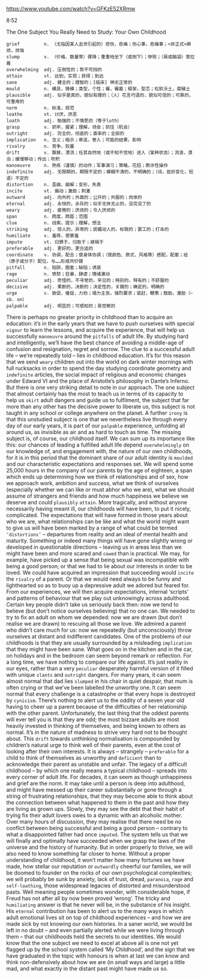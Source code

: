 https://www.youtube.com/watch?v=GFKzE52XRmw

8:52

The One Subject You Really Need to Study: Your Own Childhood

```  
grief         n. （尤指因某人去世引起的）悲伤，悲痛；伤心事，悲痛事；<非正式>麻烦，烦恼
slump         v. （价格、数量等）骤降；重重地坐下（或倒下）；惨败；（肩或脑袋）耷拉着
overwhelming  adj. 压倒性的；势不可挡的
attain        vt. 达到，实现；获得；到达
sane          adj. 健全的；理智的；[临床] 神志正常的    
mould         n. 模具，铸模；类型，个性；霉，霉菌；框架，型芯；松软沃土，腐殖土    
plausible     adj. 似乎是真的，貌似有理的；（人）花言巧语的，貌似可信的；可靠的，可重用的  
norm          n. 标准，规范  
loathe        vt. 讨厌，厌恶
loath         adj. 勉强的；不情愿的（等于loth）
grasp         v. 抓牢，握紧；理解，领会；抓住（机会）  
outright      adj. 完全的，彻底的；直率的；全部的
implication   n. 含义；暗示；牵连，卷入；可能的结果，影响
rivalry       n. 竞争，较量
drift         v. 飘移，漂流；任其自然地（或不知不觉地）进入（某种状态）；流浪，漂泊；缓慢移动；传出；吹积
manoeuvre     n. 熟练（谨慎）的动作；军事演习；策略，花招；欺诈性操作
indefinite    adj. 无限期的，期限不定的；模糊不清的，不明确的；（词，屈折变化，短语）不定的  
distortion    n. 歪曲，曲解；变形，失真
incite        vt. 煽动；激励；刺激
outward       adj. 向外的；外面的；公开的；外服的；肉体的
eternal       adj. 永恒的，永存的；似乎无休无止的，没完没了的
weary         adj. 疲倦的；厌烦的；令人厌烦的
span          n. 跨度，跨距；范围
clue          n. 线索，提示；理解，想法
striking      adj. 惊人的，异常的；妩媚动人的，标致的；罢工的；打击的    
humiliate     v. 羞辱，使蒙羞
impute        vt. 归罪于，归咎于；嫁祸于
preferable    adj. 更好的，更合适的
coordinate    v. 协调，配合；使身体协调；（使颜色、款式、风格等）搭配，配套；给 （原子或分子）配位，与……形成共价键
pitfall       n. 陷阱，圈套；缺陷；诱惑
rage          n. 愤怒；狂暴，肆虐；情绪激动
peculiar      adj. 奇怪的，不寻常的，罕见的；特别的，特有的；不舒服的
decisive      adj. 果断的，决断的；决定性的，关键的；确定的，明确的
urge          v. 敦促，催促，力劝；竭力主张，强烈要求；驱赶，鞭策；鼓励，激励（~ sb. on）
palpable      adj. 明显的；可感知的；易觉察的
```


There is perhaps no greater priority in childhood than to acquire an education: it’s in the early years that we have to push ourselves with special `vigour` to learn the lessons, and acquire the experience, that will help us successfully `manoeuvre` around the `pitfalls` of adult life. By studying hard and intelligently, we’ll have the best chance of avoiding a middle-age of confusion and resignation, regret and sorrow. The clue to a successful adult life – we’re repeatedly told – lies in childhood education. It’s for this reason that we send `weary` children out into the world on dark winter mornings with full rucksacks in order to spend the day studying coordinate geometry and `indefinite` articles, the social impact of religious and economic changes under Edward VI and the place of Aristotle’s philosophy in Dante’s Inferno. But there is one very striking detail to note in our approach. The one subject that almost certainly has the most to teach us in terms of its capacity to help us `skirt` adult dangers and guide us to fulfilment, the subject that far more than any other has the decisive power to liberate us, this subject is not taught in any school or college anywhere on the planet. A further `irony` is that this unstudied subject is one that we nevertheless live through every day of our early years, it is part of our `palpable` experience, unfolding all around us, as invisible as air and as hard to touch as time. The missing subject is, of course, our childhood itself. We can sum up its importance like this: our chances of leading a fulfilled adult life depend `overwhelmingly` on our knowledge of, and engagement with, the nature of our own childhoods, for it is in this period that the dominant share of our adult identity is `moulded` and our characteristic expectations and responses set. We will spend some 25,000 hours in the company of our parents by the age of eighteen, a span which ends up determining how we think of relationships and of sex, how we approach work, ambition and success, what we think of ourselves (especially whether we can like or must abhor who we are), what we should assume of strangers and friends and how much happiness we believe we deserve and could `plausibly` `attain`. More tragically, and without anyone necessarily having meant ill, our childhoods will have been, to put it nicely, complicated. The expectations that will have formed in those years about who we are, what relationships can be like and what the world might want to give us will have been marked by a range of what could be termed `‘distortions’` – departures from reality and an ideal of mental health and maturity. Something or indeed many things will have gone slightly wrong or developed in questionable directions – leaving us in areas less than we might have been and more scared and `cowed` than is practical. We may, for example, have picked up a sense that being sexual was incompatible with being a good person; or that we had to lie about our interests in order to be loved. We could have acquired an impression that succeeding would `incite` the `rivalry` of a parent. Or that we would need always to be funny and lighthearted so as to buoy up a depressive adult we adored but feared for. From our experiences, we will then acquire expectations, internal ‘scripts’ and patterns of behaviour that we play out unknowingly across adulthood. Certain key people didn’t take us seriously back then: now we tend to believe (but don’t notice ourselves believing) that no one can. We needed to try to fix an adult on whom we depended: now we are drawn (but don’t realise we are drawn) to rescuing all those we love. We admired a parent who didn’t care much for us: now we repeatedly (but unconsciously) throw ourselves at distant and indifferent candidates. One of the problems of our childhoods is that they are usually surrounded by a misleading `implication` that they might have been sane. What goes on in the kitchen and in the car, on holidays and in the bedroom can seem beyond remark or reflection. For a long time, we have nothing to compare our life against. It’s just reality in our eyes, rather than a very `peculiar` desperately harmful version of it filled with unique `slants` and `outright` dangers. For many years, it can seem almost normal that dad lies `slumped` in his chair in quiet despair, that mum is often crying or that we’ve been labelled the unworthy one. It can seem normal that every challenge is a catastrophe or that every hope is destroyed by `cynicism`. There’s nothing to alert us to the oddity of a seven year old having to cheer up a parent because of the difficulties of her relationship with the other parent. Unfortunately, the last thing that the oddest parents will ever tell you is that they are odd; the most bizzare adults are most heavily invested in thinking of themselves, and being known to others as normal. It’s in the nature of madness to strive very hard not to be thought about. This `drift` towards unthinking normalisation is compounded by children’s natural urge to think well of their parents, even at the cost of looking after their own interests. It is always – strangely – `preferable` for a child to think of themselves as unworthy and `deficient` than to acknowledge their parent as unstable and unfair. The legacy of a difficult childhood – by which one really means a typical childhood – spreads into every corner of adult life. For decades, it can seem as though unhappiness and grief are the norm. It may take until a person is deep into adulthood, and might have messed up their career substantially or gone through a string of frustrating relationships, that they may become able to think about the connection between what happened to them in the past and how they are living as grown ups. Slowly, they may see the debt that their habit of trying fix their adult lovers owes to a dynamic with an alcoholic mother. Over many hours of discussion, they may realise that there need be no conflict between being successful and being a good person – contrary to what a disappointed father had once `imputed`. The system tells us that we will finally and optimally have succeeded when we grasp the laws of the universe and the history of humanity. But in order properly to thrive, we will also need to know something far closer to home. Without a proper understanding of childhood, it won’t matter how many fortunes we have made, how stellar our reputation or `outwardly` cheerful our families, we will be doomed to founder on the rocks of our own psychological complexities; we will probably be sunk by anxiety, lack of trust, dread, `paranoia`, `rage` and `self-loathing`, those widespread legacies of distorted and misunderstood pasts. Well meaning people sometimes wonder, with considerable hope, if Freud has not after all by now been proved ‘wrong’. The tricky and `humiliating` answer is that he never will be, in the substance of his insight. His `eternal` contribution has been to alert us to the many ways in which adult emotional lives sit on top of childhood experiences – and how we are made sick by not knowing our own histories. In a saner world, we would be left in no doubt – and even partially alerted while we were living through them – that our childhoods held the secrets to our identities. We would know that the one subject we need to excel at above all is one not yet flagged up by the school system called ‘My Childhood’, and the sign that we have graduated in the topic with honours is when at last we can know and think non-defensively about how we are (in small ways and large) a little mad, and what exactly in the distant past might have made us so. 